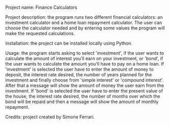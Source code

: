 Project name: Finance Calculators

Project description: the program runs two different financial calculators: an investment calculator and a home loan repayment calculator.
                     The user can choose the calculator needed and by entering some values the program will make the requested calculations. 

Installation: the project can be installed locally using Python.

Usage: the program starts asking to select 'investment', if the user wants to calculate the amount of interest you'll earn on your investment, or 'bond', if the user wants to calculate the amount you'll have to pay on a home loan.
If 'investment' is selected the user have to enter the amount of money to deposit, the interest rate desired, the number of years planned for the investment and finally choose from 'simple interest' or 'compound interest'.
After that a message will show the amount of money the user earn from the investment.
If 'bond' is selected the user have to enter the present value of the house, the interest rate desired, the number of months over which the bond will be repaid and then a message will show the amount of monthly repayment.

Credits: project created by Simone Ferrari.
